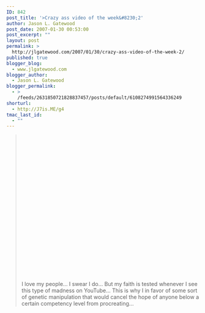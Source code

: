 ```yaml
---
ID: 842
post_title: '>Crazy ass video of the week&#8230;2'
author: Jason L. Gatewood
post_date: 2007-01-30 00:53:00
post_excerpt: ""
layout: post
permalink: >
  http://jlgatewood.com/2007/01/30/crazy-ass-video-of-the-week-2/
published: true
blogger_blog:
  - www.jlgatewood.com
blogger_author:
  - Jason L. Gatewood
blogger_permalink:
  - >
    /feeds/2631850721828837457/posts/default/6108274991564336249
shorturl:
  - http://J7is.ME/g4
tmac_last_id:
  - ""
---
```

><object height="350" width="425"><param name="movie" value="http://www.youtube.com/v/eO0OS-VgrIo"></param><param name="wmode" value="transparent"><embed src="http://www.youtube.com/v/eO0OS-VgrIo" type="application/x-shockwave-flash" wmode="transparent" height="350" width="425"></embed></param></object><p><br />I love my people...  I swear I do...  But my faith is tested whenever I see this type of madness on YouTube...  This is why I in favor of some sort of genetic manipulation that would cancel the hope of anyone below a certain competency level from procreating...</p>